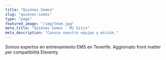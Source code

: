 ```yaml
---
title: "Quiénes Somos"
slug: "quienes-somos"
type: "page"
featured_image: "/img/team.jpg"
meta_title: "Quiénes Somos - Mi Sitio"
meta_description: "Conoce nuestro equipo y misión."
---
```


Somos expertos en entrenamiento EMS en Tenerife.
Aggiornato front matter per compatibilità Eleventy


